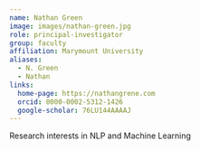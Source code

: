 ```yaml
---
name: Nathan Green
image: images/nathan-green.jpg
role: principal-investigator
group: faculty
affiliation: Marymount University
aliases:
  - N. Green
  - Nathan
links:
  home-page: https://nathangrene.com
  orcid: 0000-0002-5312-1426
  google-scholar: 76LU144AAAAJ
---
```


Research interests in NLP and Machine Learning
